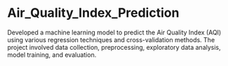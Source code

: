 # Air_Quality_Index_Prediction
Developed a machine learning model to predict the Air Quality Index (AQI) using various regression techniques and cross-validation methods. The project involved data collection, preprocessing, exploratory data analysis, model training, and evaluation.
